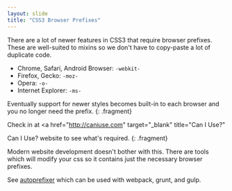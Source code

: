 ```yaml
---
layout: slide
title: "CSS3 Browser Prefixes"
---
```


There are a lot of newer features in CSS3 that require <span
class="green">browser prefixes</span>. These are well-suited to mixins
so we don't have to copy-paste a lot of duplicate code.

* Chrome, Safari, Android Browser: <span class="green">`-webkit-`</span>
* Firefox, Gecko: <span class="green">`-moz-`</span>
* Opera: <span class="green">`-o-`</span>
* Internet Explorer: <span class="green">`-ms-`</span>

Eventually support for newer styles becomes built-in to each browser
and you no longer need the prefix.
{: .fragment}

Check in at
<a href="http://caniuse.com"
target="_blank"
title="Can I Use?"
>
Can I Use?
</a>
website to see what's required.
{: .fragment}

<aside class="notes">

Modern website development doesn't bother with this. There are tools
which will modify your css so it contains just the necessary browser
prefixes.

See [autoprefixer](https://www.npmjs.com/package/autoprefixer) which
can be used with webpack, grunt, and gulp.

</aside>
